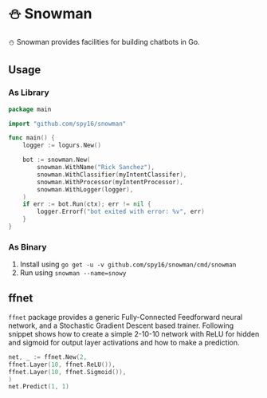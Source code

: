 # ⛄️ Snowman

⛄ Snowman provides facilities for building chatbots in Go.

## Usage

### As Library

```go
package main

import "github.com/spy16/snowman"

func main() {
	logger := logurs.New()

	bot := snowman.New(
		snowman.WithName("Rick Sanchez"),
		snowman.WithClassifier(myIntentClassifer),
		snowman.WithProcessor(myIntentProcessor),
		snowman.WithLogger(logger),
	)
	if err := bot.Run(ctx); err != nil {
		logger.Errorf("bot exited with error: %v", err)
	}
}
```

### As Binary

1. Install using `go get -u -v github.com/spy16/snowman/cmd/snowman`
2. Run using `snowman --name=snowy`

## ffnet

`ffnet` package provides a generic Fully-Connected Feedforward neural network, and a Stochastic Gradient Descent based
trainer. Following snippet shows how to create a simple 2-10-10 network with ReLU for hidden and sigmoid for output
layer activations and how to make a prediction.

```go
net, _ := ffnet.New(2,
ffnet.Layer(10, ffnet.ReLU()),
ffnet.Layer(10, ffnet.Sigmoid()),
)
net.Predict(1, 1)
```

